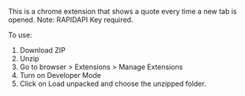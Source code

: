 This is a chrome extension that shows a quote every time a new tab is opened.
Note: RAPIDAPI Key required.

To use:
1. Download ZIP
2. Unzip
3. Go to browser > Extensions > Manage Extensions
4. Turn on Developer Mode
5. Click on Load unpacked and choose the unzipped folder.
